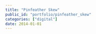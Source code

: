 ```yaml
---
title: "Pinfeather Skew"
public_id: "portfolio/pinfeather_skew"
categories: ["digital"]
date: 2014-01-01
---
```

